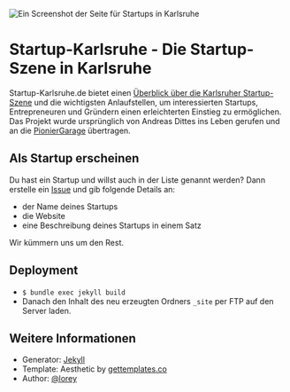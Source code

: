 ![Ein Screenshot der Seite für Startups in Karlsruhe](https://github.com/pioniergarage/startup-karlsruhe.de/raw/master/.github/page.jpg)

# Startup-Karlsruhe - Die Startup-Szene in Karlsruhe

Startup-Karlsruhe.de bietet einen [Überblick über die Karlsruher Startup-Szene](http://startup-karlsruhe.de) und die wichtigsten Anlaufstellen, um interessierten Startups, Entrepreneuren und Gründern einen erleichterten Einstieg zu ermöglichen. Das Projekt wurde ursprünglich von Andreas Dittes ins Leben gerufen und an die [PionierGarage](http://pioniergarage.de) übertragen.

## Als Startup erscheinen
Du hast ein Startup und willst auch in der Liste genannt werden? Dann erstelle ein [Issue](https://github.com/pioniergarage/startup-karlsruhe.de/issues) und gib folgende Details an:
* der Name deines Startups 
* die Website
* eine Beschreibung deines Startups in einem Satz

Wir kümmern uns um den Rest.

## Deployment
* `$ bundle exec jekyll build`
* Danach den Inhalt des neu erzeugten Ordners `_site` per FTP auf den Server laden.


## Weitere Informationen

* Generator: [Jekyll](https://jekyllrb.com)
* Template: Aesthetic by [gettemplates.co](https://gettemplates.co)
* Author: [@lorey](https://github.com/lorey)